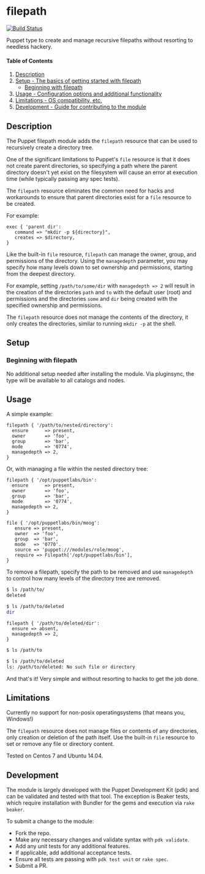 
# filepath

[![Build Status](https://travis-ci.org/EdgeJ/puppet-filepath.svg?branch=master)](https://travis-ci.org/EdgeJ/puppet-filepath)

Puppet type to create and manage recursive filepaths without resorting to
needless hackery.

#### Table of Contents

1. [Description](#description)
2. [Setup - The basics of getting started with filepath](#setup)
    * [Beginning with filepath](#beginning-with-filepath)
3. [Usage - Configuration options and additional functionality](#usage)
4. [Limitations - OS compatibility, etc.](#limitations)
5. [Development - Guide for contributing to the module](#development)

## Description

The Puppet filepath module adds the `filepath` resource that can be used
to recursively create a directory tree. 

One of the significant limitations to Puppet's `file` resource is that
it does not create parent directories, so specifying a path where the
parent directory doesn't yet exist on the filesystem will cause an error
at execution time (while typically passing any spec tests).

The `filepath` resource eliminates the common need for hacks and workarounds
to ensure that parent directories exist for a `file` resource to be created.

For example:

```puppet
exec { 'parent dir':
   command => "mkdir -p ${directory}",
   creates => $directory,
}
```

Like the built-in `file` resource, `filepath` can manage the owner, group,
and permissions of the directory. Using the `managedepth` parameter, you may
specify how many levels down to set ownership and permissions, starting from
the deepest directory.

For example, setting `/path/to/some/dir` with `managedepth => 2` will result
in the creation of the directories `path` and `to` with the default user
(root) and permissions and the directories `some` and `dir` being created with
the specified ownership and permissions.

The `filepath` resource does not manage the contents of the directory, it
only creates the directories, similar to running `mkdir -p` at the shell.

## Setup

### Beginning with filepath

No additional setup needed after installing the module. Via pluginsync, the
type will be available to all catalogs and nodes.

## Usage
A simple example:

```puppet
filepath { '/path/to/nested/directory':
  ensure      => present,
  owner       => 'foo',
  group       => 'bar',
  mode        => '0774',
  managedepth => 2,
}
```

Or, with managing a file within the nested directory tree:

```puppet
filepath { '/opt/puppetlabs/bin':
  ensure      => present,
  owner       => 'foo',
  group       => 'bar',
  mode        => '0774',
  managedepth => 2,
}

file { '/opt/puppetlabs/bin/moog':
   ensure => present,
   owner  => 'foo',
   group  => 'bar',
   mode   => '0770'.
   source => 'puppet:///modules/role/moog',
   require => Filepath['/opt/puppetlabs/bin'],
}
```

To remove a filepath, specify the path to be removed and use `managedepth` to
control how many levels of the directory tree are removed.

```sh
$ ls /path/to/
deleted

$ ls /path/to/deleted
dir
```

```puppet
filepath { '/path/to/deleted/dir':
  ensure => absent,
  managedepth => 2,
}
```

```sh
$ ls /path/to

$ ls /path/to/deleted
ls: /path/to/deleted: No such file or directory
```

And that's it! Very simple and without resorting to hacks to get the job done.

## Limitations

Currently no support for non-posix operatingsystems (that means you, Windows!)

The `filepath` resource does not manage files or contents of any directories,
only creation or deletion of the path itself. Use the built-in `file` resource
to set or remove any file or directory content.


Tested on Centos 7 and Ubuntu 14.04.

## Development

The module is largely developed with the Puppet Development Kit (pdk) and can
be validated and tested with that tool. The exception is Beaker tests, which
require installation with Bundler for the gems and execution via `rake beaker`.

To submit a change to the module:

* Fork the repo.
* Make any necessary changes and validate syntax with `pdk validate`.
* Add any unit tests for any additional features.
* If applicable, add additional acceptance tests.
* Ensure all tests are passing with `pdk test unit` or `rake spec`.
* Submit a PR.
